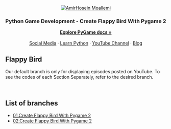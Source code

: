 <p align="center">
    <a href="https://nabegheha.com/">
        <img src="https://nabegheha.com/img/mian_github.jpg" alt="AmirHosein Moallemi">
    </a>
</p>

<h3 align="center">Python Game Development - Create Flappy Bird With Pygame 2</h3>

<p align="center">
    <a href="https://www.pygame.org/wiki/GettingStarted"><strong>Explore PyGame docs »</strong></a>
    <br>
    <br>
    <a href="https://nabegheha.com/socials/">Social Media</a>
    ·
    <a href="https://nabegheha.com">Learn Python</a>
    ·
    <a href="https://www.youtube.com/c/nabegheha">YouTube Channel</a>
    ·
    <a href="https://nabegheha.com/blog">Blog</a>
</p>

## Flappy Bird

Our default branch is only for displaying episodes posted on YouTube. To see the codes of each Section Separately, refer
to the desired branch.

<br>

## List of branches

- [01.Create Flappy Bird With Pygame 2](https://github.com/NABEGHEHACOM/FlappyBird/tree/01.FlappyBird)
- [02.Create Flappy Bird With Pygame 2](https://github.com/NABEGHEHACOM/FlappyBird/tree/02.FlappyBird)
